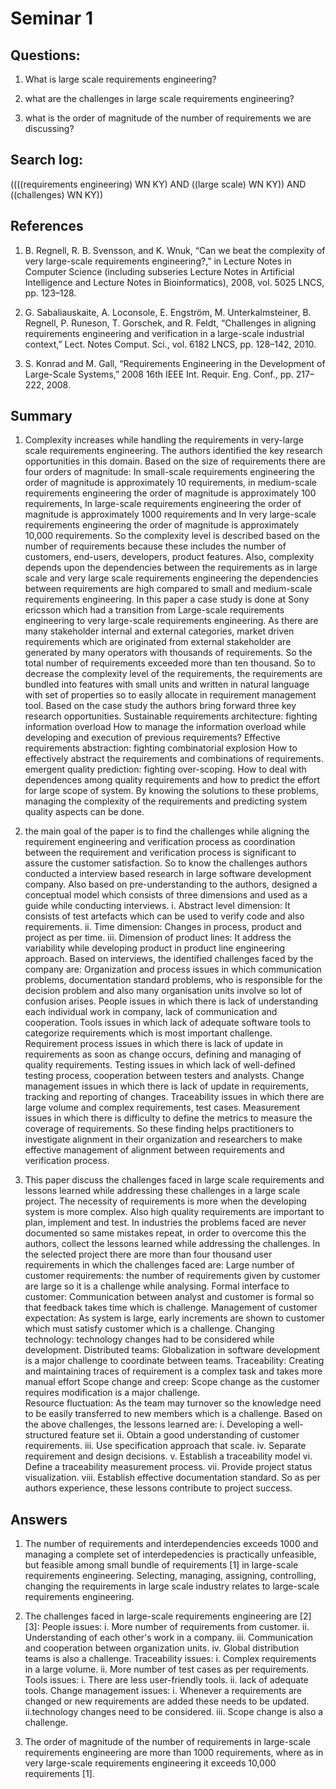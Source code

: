 # Seminar 1

## Questions:

1. What is large scale requirements engineering?

2. what are the challenges in large scale requirements engineering?

3. what is the order of magnitude of the number of requirements we are discussing?

## Search log:

((((requirements engineering) WN KY) AND ((large scale) WN KY)) AND ((challenges) WN KY)) 

## References

1. B. Regnell, R. B. Svensson, and K. Wnuk, “Can we beat the complexity of very large-scale requirements engineering?,” in Lecture Notes in Computer Science (including subseries Lecture Notes in Artificial Intelligence and Lecture Notes in Bioinformatics), 2008, vol. 5025 LNCS, pp. 123–128.

2. G. Sabaliauskaite, A. Loconsole, E. Engström, M. Unterkalmsteiner, B. Regnell, P. Runeson, T. Gorschek, and R. Feldt, “Challenges in aligning requirements engineering and verification in a large-scale industrial context,” Lect. Notes Comput. Sci., vol. 6182 LNCS, pp. 128–142, 2010.

3. S. Konrad and M. Gall, “Requirements Engineering in the Development of Large-Scale Systems,” 2008 16th IEEE Int. Requir. Eng. Conf., pp. 217–222, 2008.

 ## Summary

1. Complexity increases while handling the requirements in very-large scale requirements engineering. The authors identified the key research opportunities in this domain. Based on the size of requirements there are four orders of magnitude: In small-scale requirements engineering the order of magnitude is approximately 10 requirements, in medium-scale requirements engineering the order of magnitude is approximately 100 requirements, In large-scale requirements engineering the order of magnitude is approximately 1000 requirements and In very large-scale requirements engineering the order of magnitude is approximately 10,000 requirements. So the complexity level is described based on the number of requirements because these includes the number of customers, end-users, developers, product features. Also, complexity depends upon the dependencies between the requirements as in large scale and very large scale requirements engineering the dependencies between requirements are high compared to small and medium-scale requirements engineering. In this paper a case study is done at Sony ericsson which had a transition from Large-scale requirements engineering to very large-scale requirements engineering. As there are many stakeholder internal and external categories, market driven requirements which are originated from external stakeholder are generated by many operators with thousands of requirements. So the total number of requirements exceeded more than ten thousand. So to decrease the complexity level of the requirements, the requirements are bundled into features with small units and written in natural language with set of properties so to easily allocate in requirement management tool. Based on the case study the authors bring forward three key research opportunities.
   Sustainable requirements architecture: fighting information overload
   How to manage the information overload while developing and execution of previous requirements?
    Effective requirements abstraction: fighting combinatorial explosion
   How to effectively abstract the requirements and combinations of requirements.
    emergent quality prediction: fighting over-scoping.
   How to deal with dependences among quality requirements and how to predict the effort for large scope of system.
   By knowing the solutions to these problems, managing the complexity of the requirements and predicting system quality aspects can be done.
   
2. the main goal of the paper is to find the challenges while aligning the requirement engineering and verification process as coordination between the requirement and verification process is significant to assure the customer satisfaction. So to know the challenges authors conducted a interview based research in large software development company. Also based on pre-understanding to the authors, designed a conceptual model which consists of three dimensions and used as a guide while conducting interviews.
    i. Abstract level dimension: It consists of test artefacts which can be used to verify code and also requirements.
    ii. Time dimension: Changes in process, product and project as per time.
    iii. Dimension of product lines: It address the variability while developing product in product line engineering approach.
 Based on interviews, the identified challenges faced by the company are:
    Organization and process issues in which communication problems, documentation standard problems, who is responsible for the decision problem and also many organisation units involve so lot of confusion arises.
    People issues in which there is lack of understanding each individual work in company, lack of communication and cooperation.
    Tools issues in which lack of adequate software tools to categorize requirements which is most important challenge.
    Requirement process issues in which there is lack of update in requirements as soon as change occurs, defining and managing of quality requirements.
    Testing issues in which lack of well-defined testing process, cooperation between testers and analysts.
    Change management issues in which there is lack of update in requirements, tracking and reporting of changes.
    Traceability issues in which there are large volume and complex requirements, test cases.
    Measurement issues in which there is difficulty to define the metrics to measure the coverage of requirements.
    So these finding helps practitioners to investigate alignment in their organization and researchers to make effective management of alignment between requirements and verification process.
3. This paper discuss the challenges faced in large scale requirements and lessons learned while addressing these challenges in a large scale project.  The necessity of requirements is more when the developing system is more complex. Also high quality requirements are important to plan, implement and test. In industries the problems faced are never documented so same mistakes repeat, in order to overcome this the authors, collect the lessons learned while addressing the challenges.  In the selected project there are more than four thousand user requirements in which the challenges faced are: 
Large number of customer requirements: the number of requirements given by customer are large so it is a challenge while analysing. 
Formal interface to customer: Communication between analyst and customer is formal so that feedback takes time which is challenge.
Management of customer expectation: As system is large, early increments are shown to customer which must satisfy customer which is a challenge.
 Changing technology: technology changes had to be considered while development.
 Distributed teams: Globalization in software development is a major challenge to coordinate between teams.
 Traceability: Creating and maintaining traces of requirement is a complex task and takes more manual effort
 Scope change and creep: Scope change as the customer requires modification is a major challenge.   
 Resource fluctuation: As the team may turnover so the knowledge need to be easily transferred to new members which is a challenge.
   Based on the above challenges, the lessons learned are:
   i. Developing a well-structured feature set
   ii. Obtain a good understanding of customer requirements.
   iii. Use specification approach that scale.
   iv. Separate requirement and design decisions.
   v. Establish a traceability model
   vi. Define a traceability measurement process.
   vii. Provide project status visualization.
   viii. Establish effective documentation standard.
   So as per authors experience, these lessons contribute to project success.
	
## Answers

1. The number of requirements and interdependencies exceeds 1000 and managing a complete set of interdepedencies is practically unfeasible, but feasible among small bundle of requirements [1] in large-scale requirements engineering. Selecting, managing, assigning, controlling, changing the requirements in large scale industry relates to large-scale requirements engineering.

2. The challenges faced in large-scale requirements engineering are [2] [3]:
   People issues:
    i. More number of requirements from customer.
    ii. Understanding of each other's work in a company.
    iii. Communication and cooperation between organization units.
    iv. Global distribution teams is also a challenge.
    Traceability issues:
    i. Complex requirements in a large volume.
    ii. More number of test cases as per requirements.
    Tools issues:
    i. There are less user-friendly tools.
    ii. lack of adequate tools.
    Change management issues:
    i. Whenever a requirements are changed or new requirements are added these needs to be updated.
    ii.technology changes need to be considered.
    iii. Scope change is also a challenge.
    
3. The order of magnitude of the number of requirements in large-scale requirements engineering are more than 1000 requirements, where as in very large-scale requirements engineering it exceeds 10,000 requirements [1].
    